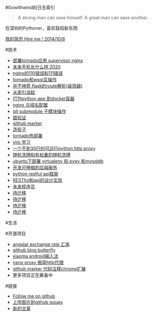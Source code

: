 #Gowithwind的日志索引
>A strong man can save himself. A great man can save another. 

在深圳的Pythoner，喜欢鼓捣新东西

[我的简历 Hire me ! 2014/10/8](index.html?resume)



#技术
+ [部署tornado应用 supervisor nginx](index.html?deploy-app)
+ [未来手机长什么样 2020](index.html?mobile)
+ [nginx的110错误和111错误](index.html?nginx)
+ [tornado和wsgi互操作](index.html?wsgi)
+ [并不神奇,flask的route解析(装饰器)](index.html?flask1)
+ [从索引谈起](index.html?about-index)
+ [打包python app 到docker容器](index.html?python-docker)
+ [nginx 与域名配置](index.html?nginx-domain)
+ [git submodule 子模块操作](index.html?git-submodule)
+ [圆验证](index.html?yuan)
+ [github marker](index.html?github-marker)
+ [造轮子](index.html?zao-lun-zi)
+ [tornado热部署](index.html?tornado-hot-deploy)
+ [vim 学习](index.html?vim-learn)
+ [一个不到30行的可运行python http proxy](index.html?nano-proxy)
+ [随机洗牌和有权重的随机洗牌](index.html?shuffle)
+ [ubuntu下部署 virtualenv 和 pypy 和mysqldb](index.html?ubuntu-pypy)
+ [开发可伸缩的后端服务](index.html?scale-service)
+ [python restful api框架](index.html?python-restful)
+ [RESTful和api的设计实现](index.html?restful)
+ [未来程序员](index.html?future-coder)
+ [待迁移](index.html?vim-learn)
+ [待迁移](index.html?vim-learn)
+ [待迁移](index.html?vim-learn)
+ [待迁移](index.html?vim-learn)

#生活


#开源项目
- [angular exchange rate 汇率](http://gowithwind.github.io/tool/exchange.html)
- [github blog butterfly](https://github.com/gowithwind/butterfly.log)
- [xiaoma android输入法](https://github.com/gowithwind/xiaoma)
- [nano proxy 极简http代理](https://github.com/gowithwind/nano-proxy)
- [github marker 代码注释chrome扩展](https://github.com/gowithwind/github.marker)
- 更多项目正在筹备中

#链接

- [Follow me on github](https://github.com/gowithwind)
- [上传图片到github issues](https://github.com/gowithwind/gowithwind.github.io/issues)
- [新的文章](https://github.com/gowithwind/gowithwind.github.io/new/master/blog/posts)

